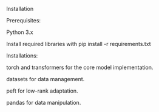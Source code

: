 Installation

Prerequisites:

Python 3.x

Install required libraries with pip install -r requirements.txt

Installations:

torch and transformers for the core model implementation.

datasets for data management.

peft for low-rank adaptation.

pandas for data manipulation.

